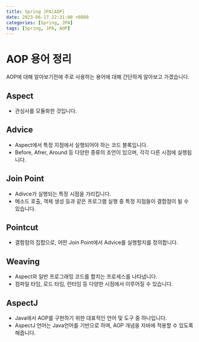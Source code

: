 ```yaml
---
title: Spring JPA[AOP]
date: 2023-06-17 22:31:00 +0800
categories: [Spring, JPA]
tags: [Spring, JPA, AOP]
---
```


# AOP 용어 정리
AOP에 대해 알아보기전에 주로 사용하는 용어에 대해 간단하게 알아보고 가겠습니다.
## Aspect
- 관심사를 모듈화한 것입니다.

## Advice
- Aspect에서 특정 지점에서 실행되어야 하는 코드 블록입니다.
- Before, Afrer, Around 등 다양한 종류의 조언이 있으며, 각각 다른 시점에 실행됩니다.

## Join Point
- Adivce가 실행되는 특정 시점을 가리킵니다.
- 메소드 호출, 객체 생성 등과 같은 프로그램 실행 중 특정 지점들이 결합점이 될 수 있습니다.

## Pointcut
- 결함점의 집합으로, 어떤 Join Point에서 Advice를 실행할지를 정의합니다.

## Weaving
- Aspect와 일반 프로그래밍 코드를 합치는 프로세스를 나타냅니다.
- 컴파일 타임, 로드 타임, 런타임 등 다양한 시점에서 이루어질 수 있습니다.

## AspectJ
- Java에서 AOP를 구현하기 위한 대표적인 언어 및 도구 중 하나입니다.
- AspectJ 언어는 Java언어를 기반으로 하며, AOP 개념을 자바에 적용할 수 있도록 해줍니다.

